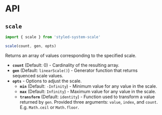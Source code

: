 # API

## `scale`

```js
import { scale } from 'styled-system-scale'

scale(count, gen, opts)
```

Returns an array of values corresponding to the specified scale.

- **`count`** (Default: 0) - Cardinality of the resulting array.
- **`gen`** (Default: `linearScale()`) - Generator function that returns
  sequenced scale values.
- **`opts`** - Options to adjust the scale.
  - **`min`** (Default: `-Infinity`) - Minimum value for any value in the scale.
  - **`max`** (Default: `Infinity`) - Maximum value for any value in the scale.
  - **`transform`** (Default: `identity`) - Function used to transform a value
    returned by `gen`. Provided three arguments: `value`, `index`, and `count`.
    E.g. `Math.ceil` or `Math.floor`.
